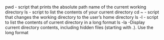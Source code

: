 pwd - script that prints the absolute path name of the current working directory
ls - script to list the contents of your current directory
cd ~ - script that changes the working directory to the user’s home directory
ls -l - script to list the contents of current directory in a long format
ls -la -Display current directory contents, including hidden files (starting with .). Use the long format
